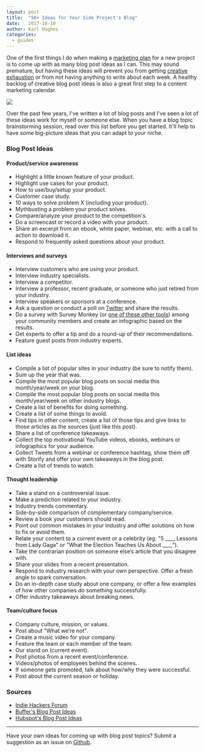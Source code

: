 ```yaml
---
layout: post
title:  "50+ Ideas for Your Side Project's Blog"
date:   2017-10-10
author: Karl Hughes
categories:
  - guides
---
```


One of the first things I do when making a [marketing plan](/marketing-checklist) for a new project is to come up with as many blog post ideas as I can. This may sound premature, but having these ideas will prevent you from getting [creative exhaustion](http://www.writingandwellness.com/2015/09/08/battling-creative-exhaustion-how-to-refill-the-well/) or from not having anything to write about each week. A healthy backlog of creative blog post ideas is also a great first step to a content marketing calendar.

![](https://i.imgur.com/oGQH846.jpg)

Over the past few years, I've written a lot of blog posts and I've seen a lot of these ideas work for myself or someone else. When you have a blog topic brainstorming session, read over this list before you get started. It'll help to have some big-picture ideas that you can adapt to your niche.

### Blog Post Ideas

#### Product/service awareness

- Highlight a little known feature of your product.
- Highlight use cases for your product.
- How to use/buy/setup your product.
- Customer case study.
- 10 ways to solve problem X (including your product).
- Mythbusting a problem your product solves.
- Compare/analyze your product to the competition's.
- Do a screencast or record a video with your product.
- Share an excerpt from an ebook, white paper, webinar, etc. with a call to action to download it.
- Respond to frequently asked questions about your product.

#### Interviews and surveys

- Interview customers who are using your product.
- Interview industry specialists.
- Interview a competitor.
- Interview a professor, recent graduate, or someone who just retired from your industry.
- Interview speakers or sponsors at a conference.
- Ask a question or conduct a poll on [Twitter](https://twitter.com/) and share the results.
- Do a survey with Survey Monkey (or [one of these other tools](https://draft.dev/learn/tools/surveys)) among your community members and create an infographic based on the results.
- Get experts to offer a tip and do a round-up of their recommendations.
- Feature guest posts from industry experts.

#### List ideas

- Compile a list of popular sites in your industry (be sure to notify them).
- Sum up the year that was.
- Compile the most popular blog posts on social media this month/year/week on your blog.
- Compile the most popular blog posts on social media this month/year/week on other industry blogs.
- Create a list of benefits for doing something.
- Create a list of some things to avoid.
- Find tips in other content, create a list of those tips and give links to those articles as the sources (just like this post).
- Share a list of conference takeaways.
- Collect the top motivational YouTube videos, ebooks, webinars or infographics  for your audience.
- Collect Tweets from a webinar or conference hashtag, show them off with  Storify  and offer your own takeaways in the blog post.
- Create a list of trends to watch.

#### Thought leadership

- Take a stand on a controversial issue.
- Make a prediction related to your industry.
- Industry trends commentary.
- Side-by-side comparison of complementary company/service.
- Review a book your customers should read.
- Point out common mistakes in your industry and offer solutions on how to fix or avoid them.
- Relate your content to a current event or a celebrity (eg: "5 \_\_\_\_ Lessons from Lady Gaga" or "What the Election Teaches Us About \_\_\_\_").
- Take the contrarian position on someone else’s article that you disagree with.
- Share your slides from a recent presentation.
- Respond to industry research with your own perspective. Offer a fresh angle to spark conversation.
- Do an in-depth case study about one company, or offer a few examples of how other companies do something successfully.
- Offer industry takeaways about breaking news.

#### Team/culture focus

- Company culture, mission, or values.
- Post about "What we’re not".
- Create a music video for your company.
- Feature the team or each member of the team.
- Our stand on (current event).
- Post photos from a recent event/conference.
- Videos/photos of employees behind the scenes.
- If someone gets promoted, talk about how/why they were successful.
- Post about the current season or holiday.

### Sources

- [Indie Hackers Forum](https://www.indiehackers.com/forum/post/-KvxhTsIZl26ujOj7bL3)
- [Buffer's Blog Post Ideas](https://blog.bufferapp.com/blogpost-ideas)
- [Hubspot's Blog Post Ideas](https://blog.hubspot.com/blog/tabid/6307/bid/23973/41-fresh-blog-post-ideas-for-your-company-blog.aspx)

-----

Have your own ideas for coming up with blog post topics? Submit a suggestion as an issue on [Github](https://github.com/portable-cto/side-project-marketing/issues).
